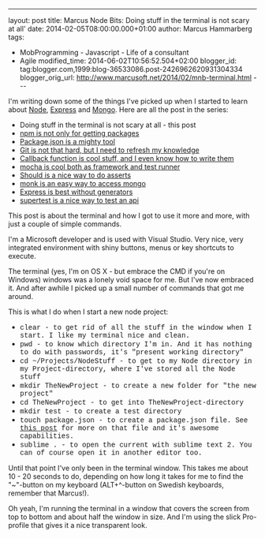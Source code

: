 ---
layout: post
title: Marcus Node Bits: Doing stuff in the terminal
is not scary at all'
date: 2014-02-05T08:00:00.000+01:00
author: Marcus Hammarberg
tags:
  - MobProgramming - Javascript - Life of a
consultant
  - Agile
modified_time: 2014-06-02T10:56:52.504+02:00
blogger_id: tag:blogger.com,1999:blog-36533086.post-2426962620931304334
blogger_orig_url: http://www.marcusoft.net/2014/02/mnb-terminal.html ---

<div dir="ltr" style="text-align: left;" trbidi="on">

I'm writing down some of the things I've picked up when I started to
learn
about <a href="http://nodejs.org/" target="_blank">Node</a>, <a href="http://expressjs.com/" target="_blank">Express</a> and <a href="http://www.mongodb.org/" target="_blank">Mongo</a>.
Here are all the post in the series:

-   Doing stuff in the terminal is not scary at all - this post
-   <a href="http://www.marcusoft.net/2014/02/mnb-npm.html"
    target="_blank">npm is not only for getting packages</a>
-   <a href="http://www.marcusoft.net/2014/02/mnb-packagejson.html"
    target="_blank">Package.json is a mighty tool</a>
-   <a href="http://www.marcusoft.net/2014/02/mnb-git.html"
    target="_blank">Git is not that hard, but I need to refresh my
    knowledge</a>
-   <a href="http://www.marcusoft.net/2014/02/mnb-callbacks.html"
    target="_blank">Callback function is cool stuff, and I even know how to
    write them</a>
-   <span
    style="color: #0000ee; text-decoration: underline;"><a href="http://www.marcusoft.net/2014/02/mnb-mocha.html"
    target="_blank">mocha is cool both as framework and test runner</a>
-   <a href="http://www.marcusoft.net/2014/02/mnb-should.html"
    target="_blank">Should is a nice way to do asserts</a> 
-   <a href="http://www.marcusoft.net/2014/02/mnb-monk.html"
    target="_blank">monk is an easy way to access mongo</a>
-   <a href="http://www.marcusoft.net/2014/02/mnb-express.html"
    target="_blank">Express is best without generators</a>
-   <a href="http://www.marcusoft.net/2014/02/mnb-supertest.html"
    target="_blank">supertest is a nice way to test an api</a>

This post is about the terminal and how I got to use it more and more,
with just a couple of simple commands.

I'm a Microsoft developer and is used with Visual
Studio. Very nice, very integrated environment with shiny buttons, menus
or key shortcuts to execute.

The terminal (yes, I'm on OS X - but embrace the CMD if you're on
Windows) windows was a lonely void space for me. But I've now embraced
it. And after awhile I picked up a small number of commands that got me
around.

This is what I do when I start a new node project:


-   <span
    style="font-family: Courier New, Courier, monospace;">clear -
    to get rid of all the stuff in the window when I start. I like my
    terminal nice and clean. 
-   <span
    style="font-family: Courier New, Courier, monospace;">pwd -
    to know which directory I'm in. And it has nothing to do with
    passwords, it's "present working directory"
-   <span style="font-family: Courier New, Courier, monospace;">cd
    \~/Projects/NodeStuff - to get to my Node directory in my
    Project-directory, where I've stored all the Node stuff
-   <span style="font-family: Courier New, Courier, monospace;">mkdir
    TheNewProject - to create a new folder for "the new project"
-   <span style="font-family: Courier New, Courier, monospace;">cd
    TheNewProject - to get into TheNewProject-directory
-   <span style="font-family: Courier New, Courier, monospace;">mkdir
    test - to create a test directory
-   <span style="font-family: Courier New, Courier, monospace;">touch
    package.json - to create a package.json file. See
    <a href="http://www.marcusoft.net/2014/02/mnb-packagejson.html"
    target="_blank">this post</a> for more on that file and it's awesome
    capabilities. 
-   <span style="font-family: Courier New, Courier, monospace;">sublime
    . - to open the current with sublime text 2. You can of
    course open it in another editor too.  


Until that point I've only been in the terminal window. This takes me
about 10 - 20 seconds to do, depending on how long it takes for me to
find the "\~"-button on my keyboard (ALT+^-button on Swedish keyboards,
remember that Marcus!).

Oh yeah, I'm running the terminal in a window that covers the screen
from top to bottom and about half the window in size. And I'm using the
slick Pro-profile that gives it a nice transparent look. 

</div>
